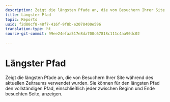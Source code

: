 ```yaml
---
description: Zeigt die längsten Pfade an, die von Besuchern Ihrer Site während des aktuellen Zeitraums verwendet wurden. Sie können für den längsten Pfad den vollständigen Pfad, einschließlich jeder zwischen Beginn und Ende besuchten Seite, anzeigen.
title: Längster Pfad
topic: Reports
uuid: f2d80cf8-48f7-416f-9f8b-e2078400e596
translation-type: ht
source-git-commit: 99ee24efaa517e8da700c67818c111c4aa90dc02

---
```



# Längster Pfad

Zeigt die längsten Pfade an, die von Besuchern Ihrer Site während des aktuellen Zeitraums verwendet wurden. Sie können für den längsten Pfad den vollständigen Pfad, einschließlich jeder zwischen Beginn und Ende besuchten Seite, anzeigen.

